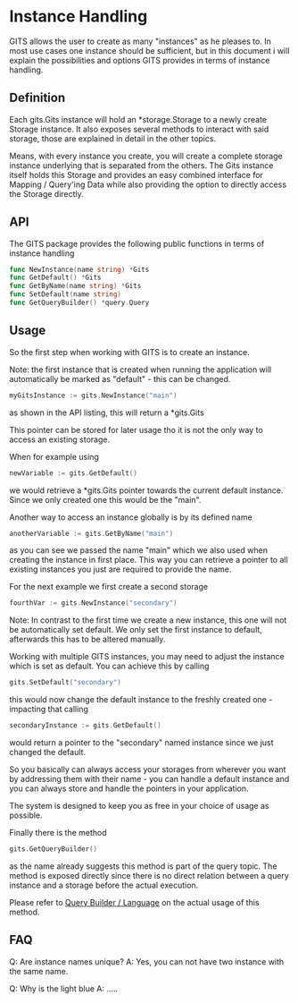 # Instance Handling
GITS allows the user to create as many "instances" as he pleases to. In most use cases one instance should be sufficient, but in this document i will explain the possibilities and options GITS provides in terms of instance handling.


## Definition
Each gits.Gits instance will hold an *storage.Storage to a newly create Storage instance. It also exposes several methods to interact with said storage, those are explained in detail in the other topics.

Means, with every instance you create, you will create a complete storage instance underlying that is separated from the others. The Gits instance itself holds this Storage and provides an easy combined interface for Mapping / Query'ing Data while also providing the option to directly access the Storage directly.

## API
The GITS package provides the following public functions in terms of instance handling
```go
func NewInstance(name string) *Gits 
func GetDefault() *Gits 
func GetByName(name string) *Gits 
func SetDefault(name string) 
func GetQueryBuilder() *query.Query 
```

## Usage
So the first step when working with GITS is to create an instance. 

Note: the first instance that is created when running the application will automatically be marked as "default" - this can be changed.
```go
myGitsInstance := gits.NewInstance("main")
```
as shown in the API listing, this will return a *gits.Gits

This pointer can be stored for later usage tho it is not the only way to access an existing storage.

When for example using
```go
newVariable := gits.GetDefault()
```
we would retrieve a *gits.Gits pointer towards the current default instance. Since we only created one this would be the "main".

Another way to access an instance globally is by its defined name
```go
anotherVariable := gits.GetByName("main")
```
as you can see we passed the name "main" which we also used when creating the instance in first place. This way you can retrieve a pointer to all existing instances you just are required to provide the name.

For the next example we first create a second storage
```go
fourthVar := gits.NewInstance("secondary")
```
Note: In contrast to the first time we create a new instance, this one will not be automatically set default. We only set the first instance to default, afterwards this has to be altered manually.

Working with multiple GITS instances, you may need to adjust the instance which is set as default. You can achieve this by calling
```go
gits.SetDefault("secondary")
```
this would now change the default instance to the freshly created one - impacting that calling 
```go
secondaryInstance := gits.GetDefault()
```
would return a pointer to the "secondary" named instance since we just changed the default.

So you basically can always access your storages from wherever you want by addressing them with their name - you can handle a default instance and you can always store and handle the pointers in your application.

The system is designed to keep you as free in your choice of usage as possible.


Finally there is the method
```go
gits.GetQueryBuilder()
```
as the name already suggests this method is part of the query topic. The method is exposed directly since there is no direct relation between a query instance and a storage before the actual execution. 

Please refer to [Query Builder / Language](QUERY.md) on the actual usage of this method.




## FAQ
Q: Are instance names unique?
A: Yes, you can not have two instance with the same name.

Q: Why is the light blue
A: .....